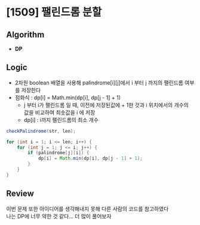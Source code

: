 # [1509] 팰린드롬 분할
## Algorithm
- **DP**

## Logic
- 2차원 boolean 배열을 사용해 palindrome[i][j]에서 i 부터 j 까지의 팰린드롬 여부를 저장한다
- 점화식 : dp[i] = Math.min(dp[i], dp[j - 1] + 1)
  - j 부터 i가 팰린드롬 일 때, 이전에 저장된값에 + 1한 것과 i 위치에서의 개수의 값을 비교하여 최솟값을 i 에 저장
  - dp[i] : i까지 팰린드롬의 최소 개수

```java
checkPalindrome(str, len);

for (int i = 1; i <= len; i++) {
    for (int j = 1; j <= i; j++) {
        if (palindrome[j][i]) {
            dp[i] = Math.min(dp[i], dp[j - 1] + 1);
        }
    }
}
```

## Review
이번 문제 또한 아이디어를 생각해내지 못해 다른 사람의 코드를 참고하였다  
나는 DP에 너무 약한 것 같다... 더 많이 풀어보자
